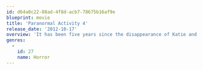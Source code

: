 ```yaml
---
id: d64a0c22-08ad-4f8d-acb7-78675b16af9e
blueprint: movie
title: 'Paranormal Activity 4'
release_date: '2012-10-17'
overview: 'It has been five years since the disappearance of Katie and Hunter, and a suburban family witness strange events in their neighborhood when a woman and a mysterious child move in.'
genres:
  -
    id: 27
    name: Horror
---
```

